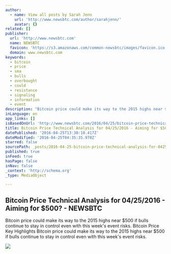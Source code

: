 ```yaml
---
author:
  - name: View all posts by Sarah Jenn
    url: 'http://www.newsbtc.com/author/sarahjenn/'
    avatar: {}
related: []
publisher:
  url: 'http://www.newsbtc.com'
  name: NEWSBTC
  favicon: 'https://s3.amazonaws.com/common-newsbtc/images/favicon.ico'
  domain: www.newsbtc.com
keywords:
  - bitcoin
  - price
  - sma
  - bulls
  - overbought
  - could
  - resistance
  - signaling
  - information
  - event
description: "Bitcoin price could make its way to the 2015 highs near $500 if bulls continue to stay in control even with this week's event risks. Bitcoin Price Key Highlights Bitcoin price could make its way to the 2015 highs near $500 if bulls continue to stay in control even with this week's event risks."
inLanguage: en
app_links: []
isBasedOnUrl: 'http://www.newsbtc.com/2016/04/25/bitcoin-price-technical-analysis-04252016-aiming-500/'
title: Bitcoin Price Technical Analysis for 04/25/2016 - Aiming for $500? - NEWSBTC
datePublished: '2016-04-25T13:30:10.417Z'
dateModified: '2016-04-25T04:35:35.978Z'
starred: false
sourcePath: _posts/2016-04-25-bitcoin-price-technical-analysis-for-04252016-aiming-for.md
published: true
inFeed: true
hasPage: false
inNav: false
_context: 'http://schema.org'
_type: MediaObject

---
```

<article style=""><h1>Bitcoin Price Technical Analysis for 04/25/2016 - Aiming for $500? - NEWSBTC</h1><p>Bitcoin price could make its way to the 2015 highs near $500 if bulls continue to stay in control even with this week's event risks. Bitcoin Price Key Highlights Bitcoin price could make its way to the 2015 highs near $500 if bulls continue to stay in control even with this week's event risks.</p><img src="http://s3.amazonaws.com/main-newsbtc-images/2016/04/25034625/160425_bitcoin.png" /></article>